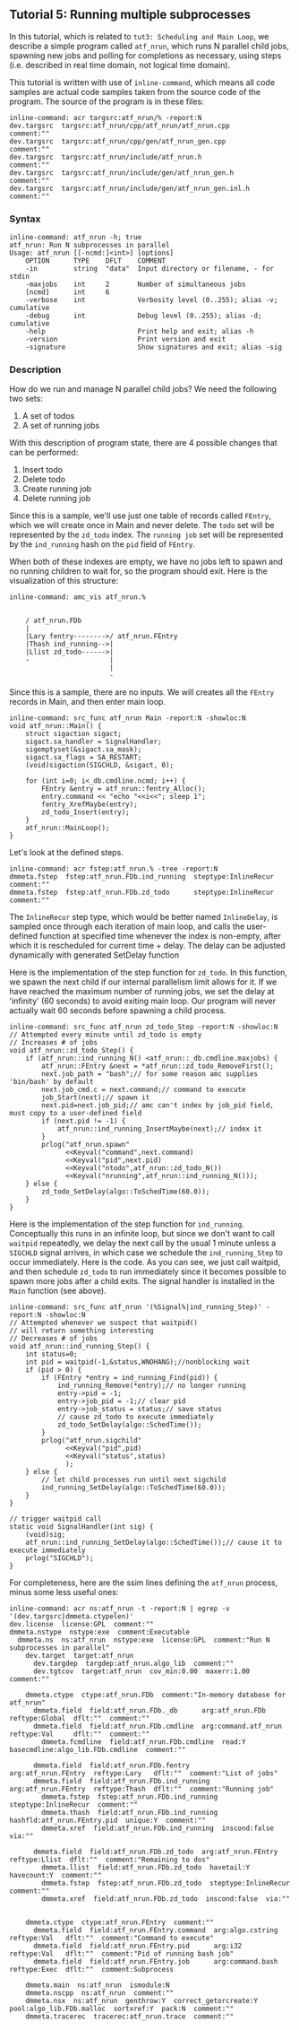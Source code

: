 ## Tutorial 5: Running multiple subprocesses
<a href="#tutorial-5-running-multiple-subprocesses"></a>
In this tutorial, which is related to `tut3: Scheduling and Main Loop`,
we describe a simple program called `atf_nrun`, which runs N parallel child jobs,
spawning new jobs and polling for completions as necessary, using steps (i.e.
described in real time domain, not logical time domain).

This tutorial is written with use of `inline-command`, which means all
code samples are actual code samples taken from the source code of the program.
The source of the program is in these files:

```
inline-command: acr targsrc:atf_nrun/% -report:N
dev.targsrc  targsrc:atf_nrun/cpp/atf_nrun/atf_nrun.cpp       comment:""
dev.targsrc  targsrc:atf_nrun/cpp/gen/atf_nrun_gen.cpp        comment:""
dev.targsrc  targsrc:atf_nrun/include/atf_nrun.h              comment:""
dev.targsrc  targsrc:atf_nrun/include/gen/atf_nrun_gen.h      comment:""
dev.targsrc  targsrc:atf_nrun/include/gen/atf_nrun_gen.inl.h  comment:""
```

### Syntax
<a href="#syntax"></a>
```
inline-command: atf_nrun -h; true
atf_nrun: Run N subprocesses in parallel
Usage: atf_nrun [[-ncmd:]<int>] [options]
    OPTION      TYPE    DFLT    COMMENT
    -in         string  "data"  Input directory or filename, - for stdin
    -maxjobs    int     2       Number of simultaneous jobs
    [ncmd]      int     6
    -verbose    int             Verbosity level (0..255); alias -v; cumulative
    -debug      int             Debug level (0..255); alias -d; cumulative
    -help                       Print help and exit; alias -h
    -version                    Print version and exit
    -signature                  Show signatures and exit; alias -sig

```

### Description
<a href="#description"></a>
How do we run and manage N parallel child jobs?
We need the following two sets:
1. A set of todos
2. A set of running jobs

With this description of program state, there are 4 possible changes that can be performed:
1. Insert todo
2. Delete todo
3. Create running job
4. Delete running job

Since this is a sample, we'll use just one table of records called `FEntry`,
which we will create once in Main and never delete.
The `todo` set will be represented by the `zd_todo` index.
The `running job` set will be represented by the `ind_running` hash on the `pid` field of `FEntry`.

When both of these indexes are empty, we have no jobs left to spawn and no
running children to wait for, so the program should exit.
Here is the visualization of this structure:

```
inline-command: amc_vis atf_nrun.%
                                          
                                          
    / atf_nrun.FDb                        
    |                                     
    |Lary fentry-------->/ atf_nrun.FEntry
    |Thash ind_running-->|                
    |Llist zd_todo------>|                
    -                    |                
                         |                
                         -                
```

Since this is a sample, there are no inputs. We will creates all the `FEntry` records
in Main, and then enter main loop.

```
inline-command: src_func atf_nrun Main -report:N -showloc:N 
void atf_nrun::Main() {
    struct sigaction sigact;
    sigact.sa_handler = SignalHandler;
    sigemptyset(&sigact.sa_mask);
    sigact.sa_flags = SA_RESTART;
    (void)sigaction(SIGCHLD, &sigact, 0);

    for (int i=0; i<_db.cmdline.ncmd; i++) {
        FEntry &entry = atf_nrun::fentry_Alloc();
        entry.command << "echo "<<i<<"; sleep 1";
        fentry_XrefMaybe(entry);
        zd_todo_Insert(entry);
    }
    atf_nrun::MainLoop();
}

```

Let's look at the defined steps.
```
inline-command: acr fstep:atf_nrun.% -tree -report:N
dmmeta.fstep  fstep:atf_nrun.FDb.ind_running  steptype:InlineRecur  comment:""
dmmeta.fstep  fstep:atf_nrun.FDb.zd_todo      steptype:InlineRecur  comment:""
```

The `InlineRecur` step type, which would be better named `InlineDelay`, is sampled once
through each iteration of main loop, and calls the user-defined function at specified time
whenever the index is non-empty, after which it is rescheduled for current time + delay.
The delay can be adjusted dynamically with generated SetDelay function

Here is the implementation of the step function for `zd_todo`.
In this function, we spawn the next child if our internal parallelism limit allows
for it. If we have reached the maximum number of running jobs, we set the delay at 'infinity'
(60 seconds) to avoid exiting main loop. Our program will never actually wait 60 seconds before
spawning a child process.

```
inline-command: src_func atf_nrun zd_todo_Step -report:N -showloc:N 
// Attempted every minute until zd_todo is empty
// Increases # of jobs
void atf_nrun::zd_todo_Step() {
    if (atf_nrun::ind_running_N() <atf_nrun::_db.cmdline.maxjobs) {
        atf_nrun::FEntry &next = *atf_nrun::zd_todo_RemoveFirst();
        next.job_path = "bash";// for some reason amc supplies 'bin/bash' by default
        next.job_cmd.c = next.command;// command to execute
        job_Start(next);// spawn it
        next.pid=next.job_pid;// amc can't index by job_pid field, must copy to a user-defined field
        if (next.pid != -1) {
            atf_nrun::ind_running_InsertMaybe(next);// index it
        }
        prlog("atf_nrun.spawn"
              <<Keyval("command",next.command)
              <<Keyval("pid",next.pid)
              <<Keyval("ntodo",atf_nrun::zd_todo_N())
              <<Keyval("nrunning",atf_nrun::ind_running_N()));
    } else {
        zd_todo_SetDelay(algo::ToSchedTime(60.0));
    }
}

```

Here is the implementation of the step function for `ind_running`. Conceptually
this runs in an infinite loop, but since we don't want to call `waitpid` repeatedly,
we delay the next call by the usual 1 minute unless a `SIGCHLD` signal arrives, in which
case we schedule the `ind_running_Step` to occur immediately.
Here is the code. As you can see, we just call waitpid, and then schedule `zd_todo`
to run immediately since it becomes possible to spawn more jobs after a child exits.
The signal handler is installed in the `Main` function (see above).

```
inline-command: src_func atf_nrun '(%Signal%|ind_running_Step)' -report:N -showloc:N 
// Attempted whenever we suspect that waitpid()
// will return something interesting
// Decreases # of jobs
void atf_nrun::ind_running_Step() {
    int status=0;
    int pid = waitpid(-1,&status,WNOHANG);//nonblocking wait
    if (pid > 0) {
        if (FEntry *entry = ind_running_Find(pid)) {
            ind_running_Remove(*entry);// no longer running
            entry->pid = -1;
            entry->job_pid = -1;// clear pid
            entry->job_status = status;// save status
            // cause zd_todo to execute immediately
            zd_todo_SetDelay(algo::SchedTime());
        }
        prlog("atf_nrun.sigchild"
              <<Keyval("pid",pid)
              <<Keyval("status",status)
              );
    } else {
        // let child processes run until next sigchild
        ind_running_SetDelay(algo::ToSchedTime(60.0));
    }
}

// trigger waitpid call
static void SignalHandler(int sig) {
    (void)sig;
    atf_nrun::ind_running_SetDelay(algo::SchedTime());// cause it to execute immediately
    prlog("SIGCHLD");
}

```

For completeness, here are the ssim lines defining the `atf_nrun` process, minus
some less useful ones:

```
inline-command: acr ns:atf_nrun -t -report:N | egrep -v '(dev.targsrc|dmmeta.ctypelen)'
dev.license  license:GPL  comment:""
dmmeta.nstype  nstype:exe  comment:Executable
  dmmeta.ns  ns:atf_nrun  nstype:exe  license:GPL  comment:"Run N subprocesses in parallel"
    dev.target  target:atf_nrun
      dev.targdep  targdep:atf_nrun.algo_lib  comment:""
      dev.tgtcov  target:atf_nrun  cov_min:0.00  maxerr:1.00  comment:""

    dmmeta.ctype  ctype:atf_nrun.FDb  comment:"In-memory database for atf_nrun"
      dmmeta.field  field:atf_nrun.FDb._db      arg:atf_nrun.FDb      reftype:Global  dflt:""  comment:""
      dmmeta.field  field:atf_nrun.FDb.cmdline  arg:command.atf_nrun  reftype:Val     dflt:""  comment:""
        dmmeta.fcmdline  field:atf_nrun.FDb.cmdline  read:Y  basecmdline:algo_lib.FDb.cmdline  comment:""

      dmmeta.field  field:atf_nrun.FDb.fentry       arg:atf_nrun.FEntry  reftype:Lary   dflt:""  comment:"List of jobs"
      dmmeta.field  field:atf_nrun.FDb.ind_running  arg:atf_nrun.FEntry  reftype:Thash  dflt:""  comment:"Running job"
        dmmeta.fstep  fstep:atf_nrun.FDb.ind_running  steptype:InlineRecur  comment:""
        dmmeta.thash  field:atf_nrun.FDb.ind_running  hashfld:atf_nrun.FEntry.pid  unique:Y  comment:""
        dmmeta.xref  field:atf_nrun.FDb.ind_running  inscond:false  via:""

      dmmeta.field  field:atf_nrun.FDb.zd_todo  arg:atf_nrun.FEntry  reftype:Llist  dflt:""  comment:"Remaining to dos"
        dmmeta.llist  field:atf_nrun.FDb.zd_todo  havetail:Y  havecount:Y  comment:""
        dmmeta.fstep  fstep:atf_nrun.FDb.zd_todo  steptype:InlineRecur  comment:""
        dmmeta.xref  field:atf_nrun.FDb.zd_todo  inscond:false  via:""


    dmmeta.ctype  ctype:atf_nrun.FEntry  comment:""
      dmmeta.field  field:atf_nrun.FEntry.command  arg:algo.cstring  reftype:Val   dflt:""  comment:"Command to execute"
      dmmeta.field  field:atf_nrun.FEntry.pid      arg:i32           reftype:Val   dflt:""  comment:"Pid of running bash job"
      dmmeta.field  field:atf_nrun.FEntry.job      arg:command.bash  reftype:Exec  dflt:""  comment:Subprocess

    dmmeta.main  ns:atf_nrun  ismodule:N
    dmmeta.nscpp  ns:atf_nrun  comment:""
    dmmeta.nsx  ns:atf_nrun  genthrow:Y  correct_getorcreate:Y  pool:algo_lib.FDb.malloc  sortxref:Y  pack:N  comment:""
    dmmeta.tracerec  tracerec:atf_nrun.trace  comment:""
```

